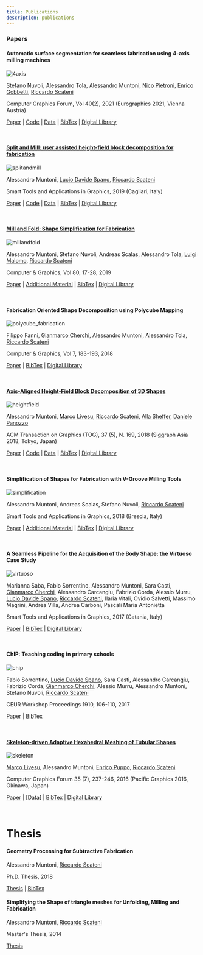 ```yaml
---
title: Publications
description: publications
---
```


### Papers

#### Automatic surface segmentation for seamless fabrication using 4-axis milling machines

![4axis](/images/4axis.png)

Stefano Nuvoli, Alessandro Tola, Alessandro Muntoni, [Nico Pietroni](http://vcg.isti.cnr.it/~pietroni/), [Enrico Gobbetti](https://www.crs4.it/it/peopledetails/8/enrico-gobbetti/), [Riccardo Scateni](http://people.unica.it/riccardoscateni/)

Computer Graphics Forum, Vol 40(2), 2021 (Eurographics 2021, Vienna Austria)

[Paper](/data/4axis.pdf) | [Code](https://github.com/cg3hci/4AxisMilling) | [Data](https://github.com/cg3hci/4AxisMilling/releases/tag/v1.0) | [BibTex](/bibtex/20214axis) | [Digital Library]()

&nbsp;

#### [Split and Mill: user assisted height-field block decomposition for fabrication](/pages/split_and_mill)

![splitandmill](/images/splitandmill.png)

Alessandro Muntoni, [Lucio Davide Spano](http://people.unica.it/davidespano/),  [Riccardo Scateni](http://people.unica.it/riccardoscateni/)

Smart Tools and Applications in Graphics, 2019 (Cagliari, Italy)

[Paper](/data/split_and_mill.pdf) | [Code](https://github.com/cg3hci/SplitAndMill) | [Data](/data/SplitAndMillResults.zip) | [BibTex](/bibtex/2019splitandmill) | [Digital Library](https://diglib.eg.org/handle/10.2312/stag20191364)

&nbsp;

#### [Mill and Fold: Shape Simplification for Fabrication](/pages/mill_and_fold)

![millandfold](/images/millandfold.png)

Alessandro Muntoni, Stefano Nuvoli, Andreas Scalas, Alessandro Tola, [Luigi Malomo](http://vcg.isti.cnr.it/~malomo/),  [Riccardo Scateni](http://people.unica.it/riccardoscateni/)

Computer & Graphics, Vol 80, 17-28, 2019

[Paper](/data/mill_and_fold.pdf) | [Additional Material](/data/mill_and_fold_am.pdf) | [BibTex](/bibtex/2019millandfold) | [Digital Library](https://www.sciencedirect.com/science/article/pii/S0097849319300263#%21)

&nbsp;

#### Fabrication Oriented Shape Decomposition using Polycube Mapping

![polycube_fabrication](/images/polycube_fabrication.png)

Filippo Fanni, [Gianmarco Cherchi](http://www.gianmarcocherchi.com/), Alessandro Muntoni, Alessandro Tola, [Riccardo Scateni](http://people.unica.it/riccardoscateni/)

Computer & Graphics, Vol 7, 183-193, 2018

[Paper](/data/polycube_fabrication.pdf) | [BibTex](/bibtex/2018polycube) | [Digital Library](https://www.sciencedirect.com/science/article/pii/S0097849318301717)

&nbsp;

#### [Axis-Aligned Height-Field Block Decomposition of 3D Shapes](http://pers.ge.imati.cnr.it/livesu/papers/MLSSP18/MLSSP18.html)

![heightfield](/images/heightfield.png)

Alessandro Muntoni, [Marco Livesu](http://pers.ge.imati.cnr.it/livesu/), [Riccardo Scateni](http://people.unica.it/riccardoscateni/), [Alla Sheffer](https://www.cs.ubc.ca/~sheffa/), [Daniele Panozzo](https://cs.nyu.edu/~panozzo/)

ACM Transaction on Graphics (TOG), 37 (5), N. 169, 2018
(Siggraph Asia 2018, Tokyo, Japan)

[Paper](https://cims.nyu.edu/gcl/papers/2018-Height-Field-Decomposition.pdf) | [Code](https://github.com/alemuntoni/HeightFieldDecomposition) | [Data](https://github.com/muntonialessandro/HeightFieldDecomposition/tree/master/misc/results) | [BibTex](/bibtex/2018axisaligned) | [Digital Library](https://dl.acm.org/citation.cfm?doid=3278329.3204458)

&nbsp;

#### Simplification of Shapes for Fabrication with V-Groove Milling Tools

![simplification](/images/simplification.png)

Alessandro Muntoni, Andreas Scalas, Stefano Nuvoli, [Riccardo Scateni](http://people.unica.it/riccardoscateni/)

Smart Tools and Applications in Graphics, 2018 (Brescia, Italy)

[Paper](/data/simplification.pdf) | [Additional Material](/data/simplification_am.pdf) | [BibTex](/bibtex/2018simplification) |  [Digital Library](https://diglib.eg.org/handle/10.2312/stag20181293)

&nbsp;

#### A Seamless Pipeline for the Acquisition of the Body Shape: the Virtuoso Case Study

![virtuoso](/images/virtuoso.png)

Marianna Saba, Fabio Sorrentino, Alessandro Muntoni, Sara Casti, [Gianmarco Cherchi](http://www.gianmarcocherchi.com/), Alessandro Carcangiu, Fabrizio Corda, Alessio Murru, [Lucio Davide Spano](http://people.unica.it/davidespano/), [Riccardo Scateni](http://people.unica.it/riccardoscateni/), Ilaria Vitali, Ovidio Salvetti, Massimo Magrini, Andrea Villa, Andrea Carboni, Pascali Maria Antonietta

Smart Tools and Applications in Graphics, 2017 (Catania, Italy)

[Paper](https://www.researchgate.net/profile/Lucio_Spano/publication/320490090_A_Seamless_Pipeline_for_the_Acquisition_of_the_Body_Shape_the_Virtuoso_Case_Study/links/59e8659f0f7e9bc89b50d489/A-Seamless-Pipeline-for-the-Acquisition-of-the-Body-Shape-the-Virtuoso-Case-Study.pdf) | [BibTex](/bibtex/2017virtuoso) | [Digital Library](https://diglib.eg.org/handle/10.2312/stag20171229)

&nbsp;

#### ChIP: Teaching coding in primary schools

![chip](/images/chip.png)

Fabio Sorrentino, [Lucio Davide Spano](http://people.unica.it/davidespano/), Sara Casti, Alessandro Carcangiu, Fabrizio Corda, [Gianmarco Cherchi](http://www.gianmarcocherchi.com/), Alessio Murru, Alessandro Muntoni, Stefano Nuvoli, [Riccardo Scateni](http://people.unica.it/riccardoscateni/)

CEUR Workshop Proceedings 1910, 106-110, 2017

[Paper](/data/chip.pdf) | [BibTex](/bibtex/2017chip)

&nbsp;

#### [Skeleton‐driven Adaptive Hexahedral Meshing of Tubular Shapes](http://pers.ge.imati.cnr.it/livesu/papers/ULPTS15/ULPTS15.html)

![skeleton](/images/skeleton.png)

[Marco Livesu](http://pers.ge.imati.cnr.it/livesu/), Alessandro Muntoni, [Enrico Puppo](https://www.disi.unige.it/person/PuppoE/), [Riccardo Scateni](http://people.unica.it/riccardoscateni/)

Computer Graphics Forum 35 (7), 237-246, 2016 (Pacific Graphics 2016, Okinawa, Japan)

[Paper](http://onlinelibrary.wiley.com/doi/10.1111/cgf.13021/full) | [Data] | [BibTex](/bibtex/2016skeleton) | [Digital Library](https://dl.acm.org/citation.cfm?id=3061390)

&nbsp;

# Thesis

#### Geometry Processing for Subtractive Fabrication

Alessandro Muntoni, [Riccardo Scateni](http://people.unica.it/riccardoscateni/)

Ph.D. Thesis, 2018

[Thesis](/data/phd_thesis.pdf) | [BibTex](/bibtex/2018phdthesis)

#### Simplifying the Shape of triangle meshes for Unfolding, Milling and Fabrication

Alessandro Muntoni, [Riccardo Scateni](http://people.unica.it/riccardoscateni/)

Master's Thesis, 2014

[Thesis](/data/master_thesis.pdf)

&nbsp;
